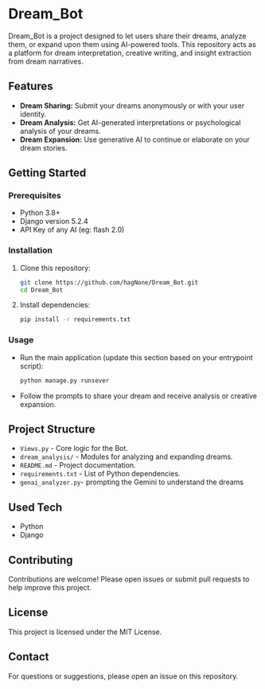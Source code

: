 # Dream_Bot

Dream_Bot is a project designed to let users share their dreams, analyze them, or expand upon them using AI-powered tools. This repository acts as a platform for dream interpretation, creative writing, and insight extraction from dream narratives.

## Features

- **Dream Sharing:** Submit your dreams anonymously or with your user identity.
- **Dream Analysis:** Get AI-generated interpretations or psychological analysis of your dreams.
- **Dream Expansion:** Use generative AI to continue or elaborate on your dream stories.

## Getting Started

### Prerequisites

- Python 3.8+
- Django version 5.2.4
- API Key of any AI (eg: flash 2.0)

### Installation

1. Clone this repository:
    ```bash
    git clone https://github.com/hagNone/Dream_Bot.git
    cd Dream_Bot
    ```
2. Install dependencies:
    ```bash
    pip install -r requirements.txt
    ```



### Usage

- Run the main application (update this section based on your entrypoint script):
    ```bash
    python manage.py runsever
    ```
- Follow the prompts to share your dream and receive analysis or creative expansion.

## Project Structure

- `Views.py` - Core logic for the Bot.
- `dream_analysis/` - Modules for analyzing and expanding dreams.
- `README.md` - Project documentation.
- `requirements.txt` - List of Python dependencies.
- `genai_analyzer.py`- prompting the Gemini to understand the dreams

## Used Tech
- Python
- Django

## Contributing

Contributions are welcome! Please open issues or submit pull requests to help improve this project.

## License

This project is licensed under the MIT License.

## Contact

For questions or suggestions, please open an issue on this repository.
